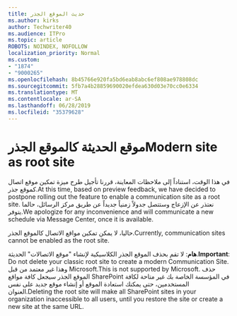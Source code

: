 ```yaml
---
title: حديث الموقع الجذر
ms.author: kirks
author: Techwriter40
ms.audience: ITPro
ms.topic: article
ROBOTS: NOINDEX, NOFOLLOW
localization_priority: Normal
ms.custom:
- "1874"
- "9000265"
ms.openlocfilehash: 8b45766e920fa5bd6eab8abc6ef808ae978808dc
ms.sourcegitcommit: 5fb7a4b28859690020efdea630d03e70cc0e6334
ms.translationtype: MT
ms.contentlocale: ar-SA
ms.lasthandoff: 06/28/2019
ms.locfileid: "35379628"
---
```

# <a name="modern-site-as-root-site"></a><span data-ttu-id="d7bd4-102">موقع الحديثة كالموقع الجذر</span><span class="sxs-lookup"><span data-stu-id="d7bd4-102">Modern site as root site</span></span>

<span data-ttu-id="d7bd4-103">في هذا الوقت، استناداً إلى ملاحظات المعاينة، قررنا تأجيل طرح ميزة تمكين موقع اتصال كموقع جذر.</span><span class="sxs-lookup"><span data-stu-id="d7bd4-103">At this time, based on preview feedback, we have decided to postpone rolling out the feature to enable a communication site as a root site.</span></span> <span data-ttu-id="d7bd4-104">نعتذر عن الإزعاج وستتصل جدولاً زمنياً جديداً عن طريق مركز الرسائل، حالما يتوفر.</span><span class="sxs-lookup"><span data-stu-id="d7bd4-104">We apologize for any inconvenience and will communicate a new schedule via Message Center, once it is available.</span></span>

<span data-ttu-id="d7bd4-105">حاليا، لا يمكن تمكين مواقع الاتصال كالموقع الجذر.</span><span class="sxs-lookup"><span data-stu-id="d7bd4-105">Currently, communication sites cannot be enabled as the root site.</span></span>

<span data-ttu-id="d7bd4-106">**هام**: لا تقم بحذف الموقع الجذر الكلاسيكية لإنشاء "موقع الاتصالات" الحديثة.</span><span class="sxs-lookup"><span data-stu-id="d7bd4-106">**Important**: Do not delete your classic root site to create a modern Communication Site.</span></span> <span data-ttu-id="d7bd4-107">وهذا غير معتمد من قبل Microsoft.</span><span class="sxs-lookup"><span data-stu-id="d7bd4-107">This is not supported by Microsoft.</span></span> <span data-ttu-id="d7bd4-108">حذف الموقع الجذر سيجعل كافة مواقع SharePoint في المؤسسة الخاصة بك غير متاحة لكافة المستخدمين، حتى يمكنك استعادة الموقع أو إنشاء موقع جديد على نفس العنوان.</span><span class="sxs-lookup"><span data-stu-id="d7bd4-108">Deleting the root site will make all SharePoint sites in your organization inaccessible to all users, until you restore the site or create a new site at the same URL.</span></span>
